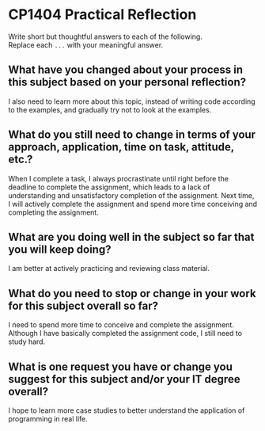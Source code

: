 # CP1404 Practical Reflection

Write short but thoughtful answers to each of the following.  
Replace each `...` with your meaningful answer.

## What have you changed about your process in this subject based on your personal reflection?

I also need to learn more about this topic, instead of writing code according to the examples, and gradually try not to look at the examples.

## What do you still need to change in terms of your approach, application, time on task, attitude, etc.?

When I complete a task, I always procrastinate until right before the deadline to complete the assignment, which leads to a lack of understanding and unsatisfactory completion of the assignment. Next time, I will actively complete the assignment and spend more time conceiving and completing the assignment.

## What are you doing well in the subject so far that you will keep doing?

I am better at actively practicing and reviewing class material.

## What do you need to stop or change in your work for this subject overall so far?

I need to spend more time to conceive and complete the assignment. Although I have basically completed the assignment code, I still need to study hard.

## What is one request you have or change you suggest for this subject and/or your IT degree overall?

I hope to learn more case studies to better understand the application of programming in real life.
